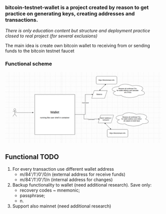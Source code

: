 ### bitcoin-testnet-wallet is a project created by reason to get practice on generating keys, creating addresses and transactions. 
*There is only education content but structure and deployment practice closed to real project (for several exclusions)*

The main idea is create own bitcoin wallet to receiving from or sending funds to the bitcoin testnet faucet

### Functional scheme
![alt text](image-4.png)

## Functional TODO
1. For every transaction use different wallet address
    - m/84'/1'/0'/0/n (external address for receive funds)
    - m/84'/1'/0'/1/n (internal address for changes)
2. Backup functionality to wallet (need additional research). Save only:
    - recovery codes ~ mnemonic;
    - passphrase;
    - n.
3. Support also mainnet (need additional research)